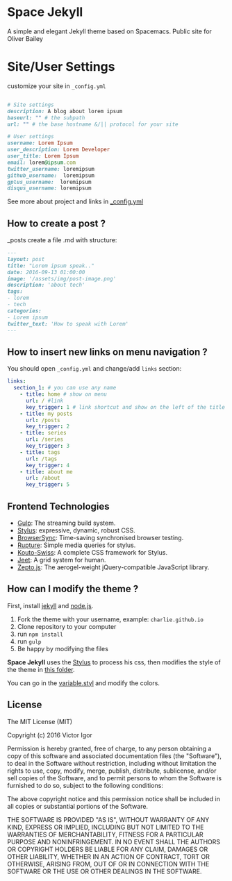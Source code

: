 # Space Jekyll

A simple and elegant Jekyll theme based on Spacemacs. Public site for Oliver Bailey

# Site/User Settings

customize your site in ``_config.yml``

```ruby

# Site settings
description: A blog about lorem ipsum
baseurl: "" # the subpath
url: "" # the base hostname &/|| protocol for your site

# User settings
username: Lorem Ipsum
user_description: Lorem Developer
user_title: Lorem Ipsum
email: lorem@ipsum.com
twitter_username: loremipsum
github_username:  loremipsum
gplus_username:  loremipsum
disqus_username: loremipsum

```

See more about project and links in [_config.yml](./_config.yml)

## How to create a post ?

_posts create a file .md with structure:

```md
---
layout: post
title: "Lorem ipsum speak.."
date: 2016-09-13 01:00:00
image: '/assets/img/post-image.png'
description: 'about tech'
tags:
- lorem
- tech
categories:
- Lorem ipsum
twitter_text: 'How to speak with Lorem'
---
```

## How to insert new links on menu navigation ?

You should open `_config.yml` and change/add `links` section:

```yaml
links:
  section_1: # you can use any name
    - title: home # show on menu
      url: / #link
      key_trigger: 1 # link shortcut and show on the left of the title
    - title: my posts
      url: /posts
      key_trigger: 2
    - title: series
      url: /series
      key_trigger: 3
    - title: tags
      url: /tags
      key_trigger: 4
    - title: about me
      url: /about
      key_trigger: 5
```

Frontend Technologies
---------------------
* [Gulp](https://gulpjs.com/): The streaming build system.
* [Stylus](http://stylus-lang.com/): expressive, dynamic, robust CSS.
* [BrowserSync](https://www.browsersync.io/): Time-saving synchronised browser testing.
* [Rupture](https://github.com/jescalan/rupture): Simple media queries for stylus.
* [Kouto-Swiss](http://kouto-swiss.io/): A complete CSS framework for Stylus.
* [Jeet](http://jeet.gs/): A grid system for human.
* [Zepto.js](http://zeptojs.com/): The aerogel-weight jQuery-compatible JavaScript library.

## How can I modify the theme ?

First, install [jekyll](https://jekyllrb.com/) and [node.js](https://nodejs.org/).

1. Fork the theme with your username, example: `charlie.github.io`
2. Clone repository to your computer
3. run `npm install`
4. run `gulp`
5. Be happy by modifying the files

**Space Jekyll** uses the [Stylus](http://stylus-lang.com/) to process his css, then modifies the style of the theme in [this folder](https://github.com/victorvoid/space-jekyll-template/tree/master/src/styl).

You can go in the [variable.styl](https://github.com/victorvoid/space-jekyll-template/blob/master/src/styl/_variables.styl) and modify the colors. 


## License
The MIT License (MIT)

Copyright (c) 2016 Victor Igor

Permission is hereby granted, free of charge, to any person obtaining a copy
of this software and associated documentation files (the "Software"), to deal
in the Software without restriction, including without limitation the rights
to use, copy, modify, merge, publish, distribute, sublicense, and/or sell
copies of the Software, and to permit persons to whom the Software is
furnished to do so, subject to the following conditions:

The above copyright notice and this permission notice shall be included in all
copies or substantial portions of the Software.

THE SOFTWARE IS PROVIDED "AS IS", WITHOUT WARRANTY OF ANY KIND, EXPRESS OR
IMPLIED, INCLUDING BUT NOT LIMITED TO THE WARRANTIES OF MERCHANTABILITY,
FITNESS FOR A PARTICULAR PURPOSE AND NONINFRINGEMENT. IN NO EVENT SHALL THE
AUTHORS OR COPYRIGHT HOLDERS BE LIABLE FOR ANY CLAIM, DAMAGES OR OTHER
LIABILITY, WHETHER IN AN ACTION OF CONTRACT, TORT OR OTHERWISE, ARISING FROM,
OUT OF OR IN CONNECTION WITH THE SOFTWARE OR THE USE OR OTHER DEALINGS IN THE
SOFTWARE.
